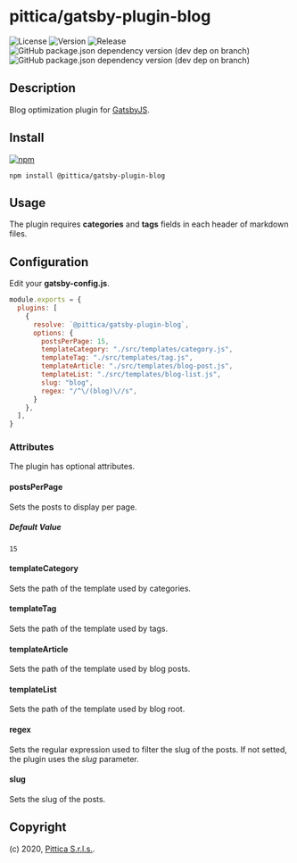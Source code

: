 # pittica/gatsby-plugin-blog

![License](https://img.shields.io/github/license/pittica/gatsby-plugin-blog)
![Version](https://img.shields.io/github/package-json/v/pittica/gatsby-plugin-blog)
![Release](https://img.shields.io/github/v/release/pittica/gatsby-plugin-blog)
![GitHub package.json dependency version (dev dep on branch)](https://img.shields.io/github/package-json/dependency-version/pittica/gatsby-plugin-blog/dev/gatsby)
![GitHub package.json dependency version (dev dep on branch)](https://img.shields.io/github/package-json/dependency-version/pittica/gatsby-plugin-blog/dev/react)

## Description

Blog optimization plugin for [GatsbyJS](https://www.gatsbyjs.org/).

## Install

[![npm](https://img.shields.io/npm/v/@pittica/gatsby-plugin-blog)](https://www.npmjs.com/package/@pittica/gatsby-plugin-blog)

```shell
npm install @pittica/gatsby-plugin-blog
```

## Usage

The plugin requires **categories** and **tags** fields in each header of markdown files.

## Configuration

Edit your **gatsby-config.js**.

```javascript
module.exports = {
  plugins: [
    {
      resolve: `@pittica/gatsby-plugin-blog`,
      options: {
        postsPerPage: 15,
        templateCategory: "./src/templates/category.js",
        templateTag: "./src/templates/tag.js",
        templateArticle: "./src/templates/blog-post.js",
        templateList: "./src/templates/blog-list.js",
        slug: "blog",
        regex: "/^\/(blog)\//s",
      }
    },
  ],
}
```

### Attributes

The plugin has optional attributes.

#### postsPerPage

Sets the posts to display per page.

##### Default Value
`15`

#### templateCategory

Sets the path of the template used by categories.

#### templateTag

Sets the path of the template used by tags.

#### templateArticle

Sets the path of the template used by blog posts.

#### templateList

Sets the path of the template used by blog root.

#### regex

Sets the regular expression used to filter the slug of the posts. If not setted, the plugin uses the _slug_ parameter.

#### slug

Sets the slug of the posts.

## Copyright

(c) 2020, [Pittica S.r.l.s.](https://pittica.com).
